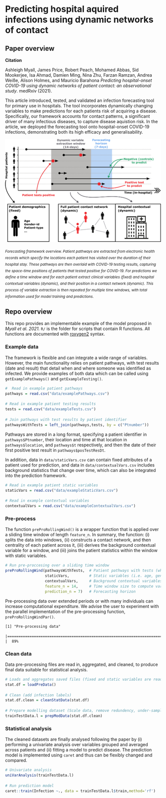 # Predicting hospital aquired infections using dynamic networks of contact

## Paper overview

**Citation**

Ashleigh Myall, James Price, Robert Peach, Mohamed Abbas, Sid Mookerjee, Isa Ahmad, Damien Ming, Nina Zhu, Farzan Ramzan, Andrea Weiße, Alison Holmes, and Mauricio Barahona *Predicting hospital-onset COVID-19 using dynamic networks of patient contact: an observational study*. medRxiv (2021).

This article introduced, tested, and validated an infection forecasting tool for primary use in hospitals. The tool incorporates dynamically changing variables to make predictions for each patients risk of acquiring a disease. Specifically, our framework accounts for contact patterns, a significant driver of many infectious diseases, to capture disease aquistion risk. In the article, we deployed the forecasting tool onto hospital-onset COVID-19 infections, demonstrating both its high efficacy and generalisability.

<p align="center">
  <img src="method_overview.png" width="700">
</p>

<sub>*Forecasting framework overview. Patient pathways are extracted from electronic health records which specify the locations each patient has visited over the duration of their hospital stay. These pathways are then overlaid with COVID-19 testing results, capturing the space-time positions of patients that tested positive for COVID-19. For predictions we define a time window and for each patient extract clinical variables (fixed) and hospital contextual variables (dynamic), and their position in a contact network (dynamic). This process of variable extraction is then repeated for multiple time windows, with total information used for model training and predictions.*</sub>


## Repo overview

This repo provides an implementable example of the model proposed in *Myall et al. 2021.*  `R/` is the folder for scripts that contain R functions. All functions are documented with [roxygen2](https://roxygen2.r-lib.org/) syntax.

### Example data

The framework is flexible and can integrate a wide range of variables. However, the main functionality relies on patient pathways, with test results (date and result) that detail when and where someone was identified as infected. We provide examples of both data which can be called using `getExamplePathways()` and `getExampleTesting()`.

```R
#  Read in example patient pathways
pathways = read.csv("data/examplePathways.csv")

# Read in example patient testing results
tests = read.csv("data/exampleTests.csv")

# Join pathways with test results by patient identifier
pathwaysWithTests = left_join(pathways,tests, by = c("Ptnumber"))
```

Pathways are stored in a long format, specifying a patient identifier in `pathways$Ptnumber`, their location and time at that location in `pathways$location`, and `pathways$t` respectively, and then the date of their first positive test result in `pathways$posTestResDt`. 

In addition, data in `data/staticVars.csv` can contain fixed attributes of a patient used for prediction, and data in `data/contextualVars.csv` includes background statistics that change over time, which can also be integrated into the prediction framework.

```R
# Read in example patient static variables
staticVars = read.csv("data/exampleStaticVars.csv")

# Read in example contextual variables
contextualVars = read.csv("data/exampleContextualVars.csv")
```

### Pre-process

The function `preProRollingWind()` is a wrapper function that is applied over a sliding time window of length `feature_n`. In summary, the function: (i) splits the data into windows, (ii) constructs a contact network, and then centrality of each patient across it, (iii) derives the background contextual variable for a window, and (iii) joins the patient statistics within the window with static variables.


```R
# Run pre-proccesing over a sliding time window
preProRollingWind(pathwaysWithTests,  # Patient pathways with tests (when a patient become positive)
                  staticVars,         # Static variables (i.e. age, gender, ...)
                  contextualVars,     # Background contextual variables (hospital infection numbers)
                  feature_n = 14,     # Time window size to compute variables over
                  prediction_n = 7)   # Forecasting horizon
```

Pre-processing data over extended periods or with many individuals can increase computational expenditure. We advise the user to experiment with the parallel implementation of the pre-processing function, `preProRollingWindPar()`.

```
[1] "Pre-processing data"
  |=============================================================================================           |  89%
```

### Clean data
Data pre-processing files are read in, aggregated, and cleaned, to produce final data suitable for statistical analysis.

```R
# Loads and aggregates saved files (fixed and static variables are read in and joined by patient-timecode IDs)
stat.df = loadPreData()

# Clean (add infection labels)
stat.df.clean = cleanStatData(stat.df)

# Prepare modelling dataset (Scale data, remove redundency, under-sample, split into train/test)
trainTestData.l = prepModData(stat.df.clean)
```

### Statistical analysis

The cleaned datasets are finally analysed following the paper by (i) performing a univariate analysis over variables grouped and averaged across patients and (ii) fitting a model to predict disease. The prediction model is implemented using `caret` and thus can be flexibly changed and compared.

```R
# Univariate analysis
uniVarAnalysis(trainTestData.l)

# Run prediction model
caret::train(Infection ~., data = trainTestData.l$train,method='rf')

```


